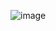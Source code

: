 ![image](https://github.com/GuilhermeJQA/my-app2/assets/101995065/aefa7842-9ee6-4c6f-b043-eff5f36f4366)
